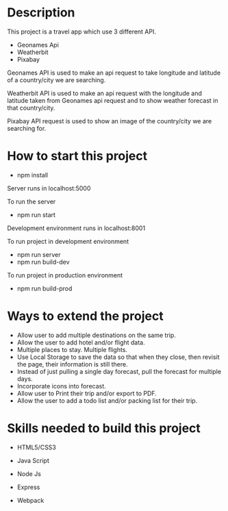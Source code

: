 # Description
This project is a travel app which use 3 different API.
- Geonames Api
- Weatherbit
- Pixabay
 
Geonames API is used to make an api request to take longitude and latitude of a country/city we are searching.

Weatherbit API is used to make an api request with the longitude and latitude taken from Geonames api request
and to show weather forecast in that country/city.

Pixabay API request is used to show an image of the country/city we are searching for.

# How to start this project
- npm install

Server runs in localhost:5000

To run the server
- npm run start

Development environment runs in localhost:8001

To run project in development environment
- npm run server
- npm run build-dev

To run project in production environment
- npm run build-prod

# Ways to extend the project


- Allow user to add multiple destinations on the same trip.
- Allow the user to add hotel and/or flight data.
- Multiple places to stay. Multiple flights.
- Use Local Storage to save the data so that when they close, then revisit the page, their information is still there.
- Instead of just pulling a single day forecast, pull the forecast for multiple days.
- Incorporate icons into forecast.
- Allow user to Print their trip and/or export to PDF.
- Allow the user to add a todo list and/or packing list for their trip.

# Skills needed to build this project
- HTML5/CSS3

- Java Script

- Node Js

- Express

- Webpack
